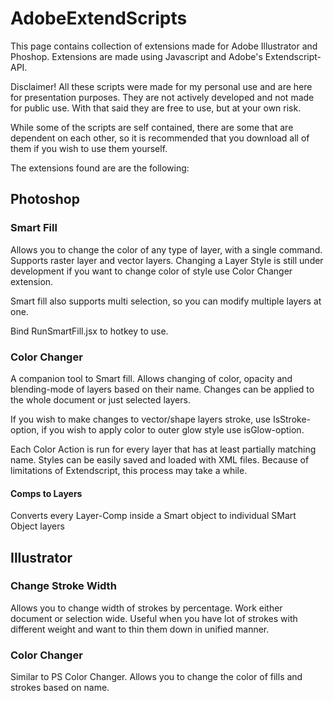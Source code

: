 # AdobeExtendScripts
This page contains collection of extensions made for Adobe Illustrator and Phoshop.
Extensions are made using Javascript and Adobe's Extendscript-API.

Disclaimer! All these scripts were made for my personal use and are here for presentation purposes. They are not actively developed and not made for public use. 
With that said they are free to use, but at your own risk. 

While some of the scripts are self contained, there are some that are dependent on each other, so it is recommended that you download all of them if you wish to use them yourself. 

The extensions found are are the following:

## Photoshop

### Smart Fill
Allows you to change the color of any type of layer, with a single command. Supports raster layer and vector layers. Changing a Layer Style is still under development if you want to change color of style use Color Changer extension. 

Smart fill also supports multi selection, so you can modify multiple layers at one. 

Bind RunSmartFill.jsx to hotkey to use.

### Color Changer
A companion tool to Smart fill. Allows changing of color, opacity and blending-mode of layers based on their name. Changes can be applied to the whole document or just selected layers. 

If you wish to make changes to vector/shape layers stroke, use IsStroke-option, if you wish to apply color to outer glow style use isGlow-option.

Each Color Action is run for every layer that has at least partially matching name. 
Styles can be easily saved and loaded with XML files.
Because of limitations of Extendscript, this process may take a while.


#### Comps to Layers
Converts every Layer-Comp inside a Smart object to individual SMart Object layers

## Illustrator

### Change Stroke Width
Allows you to change width of strokes by percentage. Work either document or selection wide. 
Useful when you have lot of strokes with different weight and want to thin them down in unified manner.

### Color Changer
Similar to PS Color Changer. Allows you to change the color of fills and strokes based on name. 





